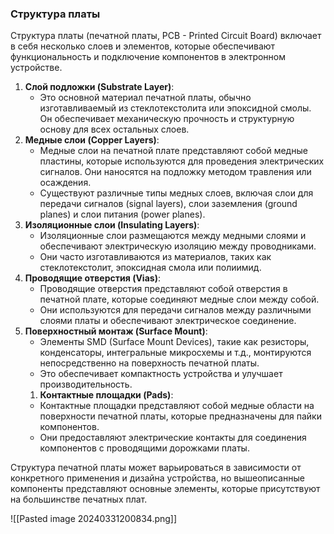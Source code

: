 ### Структура платы
Структура платы (печатной платы, PCB - Printed Circuit Board) включает в себя несколько слоев и элементов, которые обеспечивают функциональность и подключение компонентов в электронном устройстве.
1. **Слой подложки (Substrate Layer)**:
    - Это основной материал печатной платы, обычно изготавливаемый из стеклотекстолита или эпоксидной смолы. Он обеспечивает механическую прочность и структурную основу для всех остальных слоев.
2. **Медные слои (Copper Layers)**:
    - Медные слои на печатной плате представляют собой медные пластины, которые используются для проведения электрических сигналов. Они наносятся на подложку методом травления или осаждения.
    - Существуют различные типы медных слоев, включая слои для передачи сигналов (signal layers), слои заземления (ground planes) и слои питания (power planes).
3. **Изоляционные слои (Insulating Layers)**:
    - Изоляционные слои размещаются между медными слоями и обеспечивают электрическую изоляцию между проводниками.
    - Они часто изготавливаются из материалов, таких как стеклотекстолит, эпоксидная смола или полиимид.
4. **Проводящие отверстия (Vias)**:
    - Проводящие отверстия представляют собой отверстия в печатной плате, которые соединяют медные слои между собой.
    - Они используются для передачи сигналов между различными слоями платы и обеспечивают электрическое соединение.
5. **Поверхностный монтаж (Surface Mount)**:
    - Элементы SMD (Surface Mount Devices), такие как резисторы, конденсаторы, интегральные микросхемы и т.д., монтируются непосредственно на поверхность печатной платы.
    - Это обеспечивает компактность устройства и улучшает производительность.
	1. **Контактные площадки (Pads)**:
    - Контактные площадки представляют собой медные области на поверхности печатной платы, которые предназначены для пайки компонентов.
    - Они предоставляют электрические контакты для соединения компонентов с проводящими дорожками платы.

Структура печатной платы может варьироваться в зависимости от конкретного применения и дизайна устройства, но вышеописанные компоненты представляют основные элементы, которые присутствуют на большинстве печатных плат.

![[Pasted image 20240331200834.png]]

